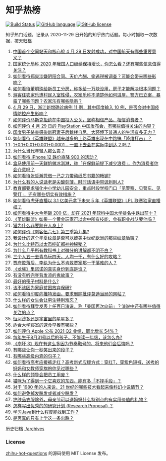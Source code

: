 # 知乎热榜
[![Build Status](https://github.com/ToWeLong/zhihu-hot-questions/workflows/CI/badge.svg)](https://github.com/ToWeLong/zhihu-hot-questions/actions)
[![GitHub language](https://img.shields.io/badge/language-golang-orange.svg)](https://golang.org/)
[![GitHub license](https://img.shields.io/github/license/ToWeLong/zhihu-hot-questions)](https://github.com/ToWeLong/zhihu-hot-questions/blob/main/LICENSE)

知乎热门话题，记录从 2020-11-29 日开始的知乎热门话题。每小时抓取一次数据，按天[归档](./archives)

<!-- BEGIN -->

1. [中国首个空间站天和核心舱 4 月 29 日发射成功，对中国航天有哪些重要意义？](https://www.zhihu.com/question/457042825)
1. [国家统计局称 2020 年我国人口继续保持增长，你怎么看？还有哪些信息值得关注？](https://www.zhihu.com/question/457140816)
1. [如何看待郑爽涉嫌阴阳合同、天价片酬、偷逃税被调查？可能会带来哪些影响？](https://www.zhihu.com/question/457029348)
1. [如何看待董明珠给新员工分房，称多给一万块没用，房子才能解决根本问题？](https://www.zhihu.com/question/456846832)
1. [游客住农家乐遭村民入室性侵，农家乐称不清楚他如何进屋，警方已立案，暴露了哪些问题？农家乐有哪些隐患？](https://www.zhihu.com/question/456979537)
1. [4 月 29 日，浙江新增确诊病例 11 例，其中印度输入 10 例，是否会对中国疫情防控产生影响？](https://www.zhihu.com/question/457100652)
1. [如何评价马斯克拒绝在中国投入公关，坚称相信产品、相信消费者？](https://www.zhihu.com/question/457012576)
1. [如何评价 4 月 29 日的 PlayStation 中国发布会，有哪些值得关注的内容？](https://www.zhihu.com/question/456103601)
1. [印度男子杀害感染新冠妻子后跳楼自尽，大环境下普通人的生活有多无力？](https://www.zhihu.com/question/456933930)
1. [如何看待《英雄联盟》越来越多的上路英雄出现在中路搞「降维打击」？](https://www.zhihu.com/question/456150071)
1. [1+0.1+0.01+0.001+0.0001... 一直下去会在实际中到达 2 吗？](https://www.zhihu.com/question/444218811)
1. [为什么当代年轻人那么丧？](https://www.zhihu.com/question/396819945)
1. [如何看待 iPhone 12 跌价直降 900 的活动？](https://www.zhihu.com/question/455284196)
1. [盒马使用前一天鲜奶做冰淇淋，称「在保鲜前提下减少浪费」，作为消费者你会介意吗？](https://www.zhihu.com/question/456827779)
1. [如何看待张哲瀚凭借一己之力带动纸质书籍的畅销?](https://www.zhihu.com/question/456931434)
1. [为什么有的人说话老是尖酸刻薄，时时话语中带讽刺别人?](https://www.zhihu.com/question/22462053)
1. [教育部要求强化中小学幼儿园安全，重点时段学校门口「见警察、见警车、见警灯」，还有哪些切实有效措施？](https://www.zhihu.com/question/457099403)
1. [如何看待虎牙直播以 3.1 亿美元拿下未来 5 年《英雄联盟》LPL 联赛独家直播权？](https://www.zhihu.com/question/457004985)
1. [如何看待中大今年砸 200 亿，却在 2021 年软科中国大学排名中跌出前十？](https://www.zhihu.com/question/456601034)
1. [《英雄联盟》如果一个黄金玩家可以命中所有技能，会有职业战队要他吗？](https://www.zhihu.com/question/454200921)
1. [猫为什么非要趴在人身上?](https://www.zhihu.com/question/456102586)
1. [如何评价《刺客伍六七》第三季第九集?](https://www.zhihu.com/question/456973252)
1. [我设计的这个华夏纹章是否可以媲美中世纪欧洲的那些纹章盾徽？](https://www.zhihu.com/question/456639275)
1. [为什么比特币以太币挖矿都神神秘秘？](https://www.zhihu.com/question/456031920)
1. [为什么几乎所有教科书上对微分的讲解都不明不白？](https://www.zhihu.com/question/438795295)
1. [三个人五一去青岛玩四天，人均一千，有什么好的攻略？](https://www.zhihu.com/question/455036673)
1. [贾府败落后，李纨为什么不肯救贾家那一干落难的人？](https://www.zhihu.com/question/413382261)
1. [《龙族》里诺诺的真实身份到底是谁？](https://www.zhihu.com/question/40568999)
1. [有没有听完脊背发凉的鬼故事？](https://www.zhihu.com/question/424137859)
1. [最好的筷子材料是什么?](https://www.zhihu.com/question/21549358)
1. [该不该因为家庭贫困放弃保研?](https://www.zhihu.com/question/457074718)
1. [如何看待印度向推特发函，要求删除批评莫迪当局的网帖？](https://www.zhihu.com/question/456828756)
1. [什么样的女生会让男生特别难忘？](https://www.zhihu.com/question/445195620)
1. [如何看待拜登发表上任百日演说，称「美国再次向前」？演说中还有哪些值得关注的点？](https://www.zhihu.com/question/457103607)
1. [恒河沙多还是宇宙里的星星多？](https://www.zhihu.com/question/456575092)
1. [适合大学寝室的速食早餐有哪些？](https://www.zhihu.com/question/27079269)
1. [如何评价 Apple 公布 2021 Q2 业绩，同比增长 54%？](https://www.zhihu.com/question/457086889)
1. [每年生于8月31号以后的孩子，不能读一年级，该怎么办?](https://www.zhihu.com/question/456626454)
1. [《崩坏 3》现在有这么多因为节奏融号的，将来他们会后悔吗？](https://www.zhihu.com/question/456600703)
1. [有哪些让你一秒笑出来的段子？](https://www.zhihu.com/question/317039676)
1. [有哪些高级内涵的句子？](https://www.zhihu.com/question/430792595)
1. [如何看待高考应援裤走红？高考新式应援方式：穿红T，穿紫色短裤，送考的妈妈和女教师穿旗袍你见过哪些？](https://www.zhihu.com/question/457036620)
1. [什么样的领导会把员工用废？](https://www.zhihu.com/question/456420261)
1. [猫咪为了得到一个它喜欢的东西，能有多「不择手段」？](https://www.zhihu.com/question/456683084)
1. [对于 1980 年的人来说，21 世纪的哪些技术看起来像科幻小说情节？](https://www.zhihu.com/question/449367400)
1. [如何避免掉发脱发或者减少脱发？](https://www.zhihu.com/question/24884275)
1. [护肤品衣服除外，母亲节可以送妈妈什么特别点的有实用价值的礼物？](https://www.zhihu.com/question/390982993)
1. [怎样写出优秀的的研究计划 (Research Proposal) ？](https://www.zhihu.com/question/23695058)
1. [学习Java到什么程度能找到工作？](https://www.zhihu.com/question/453327142)
1. [是否真的只有上学这一条出路？](https://www.zhihu.com/question/456117329)

<!-- END -->

历史归档 [./archives](./archives)


### License
[zhihu-hot-questions](https://github.com/towelong/zhihu-hot-questions) 的源码使用 MIT License 发布。
